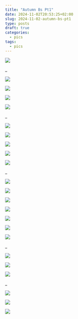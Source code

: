 ```yaml
---
title: "Autumn Bs Pt1"
date: 2024-11-02T20:53:25+02:00
slug: 2024-11-02-autumn-bs-pt1
type: posts
draft: true
categories:
  - pics
tags:
  - pics
---
```



![](/images/Autumn-bs-pt1/09-03-1.jpg)

_

![](/images/Autumn-bs-pt1/09-27-1.jpg)

![](/images/Autumn-bs-pt1/09-27-2.jpg)

![](/images/Autumn-bs-pt1/09-27-3.jpg)

![](/images/Autumn-bs-pt1/09-28-4.jpg)

_

![](/images/Autumn-bs-pt1/10-06-1.jpg)

![](/images/Autumn-bs-pt1/10-06-2.jpg)

![](/images/Autumn-bs-pt1/10-06-3.jpg)



![](/images/Autumn-bs-pt1/10-06-5.jpg)

![](/images/Autumn-bs-pt1/10-06-4.jpg)

_

![](/images/Autumn-bs-pt1/10-06-6.jpg)

![](/images/Autumn-bs-pt1/10-06-7.jpg)

![](/images/Autumn-bs-pt1/10-06-8.jpg)

![](/images/Autumn-bs-pt1/10-06-9.jpg)

![](/images/Autumn-bs-pt1/10-06-10.jpg)

![](/images/Autumn-bs-pt1/10-06-11.jpg)

![](/images/Autumn-bs-pt1/10-06-12.jpg)

_

![](/images/Autumn-bs-pt1/10-21-1.jpg)

![](/images/Autumn-bs-pt1/10-21-2.jpg)

![](/images/Autumn-bs-pt1/10-21-3.jpg)

_

![](/images/Autumn-bs-pt1/10-28-1.jpg)

![](/images/Autumn-bs-pt1/10-28-2.jpg)

![](/images/Autumn-bs-pt1/10-28-3.jpg)